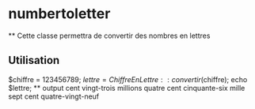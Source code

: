 # numbertoletter
** Cette classe permettra de convertir des nombres en lettres
## Utilisation
$chiffre = 123456789;
$lettre = ChiffreEnLettre::convertir($chiffre);
echo $lettre; 
** output
cent vingt-trois millions quatre cent cinquante-six mille sept cent quatre-vingt-neuf

